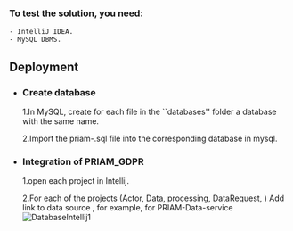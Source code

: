 ### To test the solution, you need: 
    - IntelliJ IDEA.
    - MySQL DBMS.
## Deployment
-
  ### Create database
     1.In MySQL, create for each file in the ``databases'' folder a database with the same name.
    
     2.Import the priam-<name>.sql file into the corresponding database in mysql.
-
  ### Integration of PRIAM_GDPR
    1.open each project in Intellij.
    
    2.For each of the projects (Actor, Data, processing, DataRequest, ) Add link to data source <name of database>, for example,
      for PRIAM-Data-service
                ![DatabaseIntellij1](https://user-images.githubusercontent.com/72026369/160208422-ce6454ea-bf88-4210-adb7-11d9ac0f3f8f.jpg)
                
    
